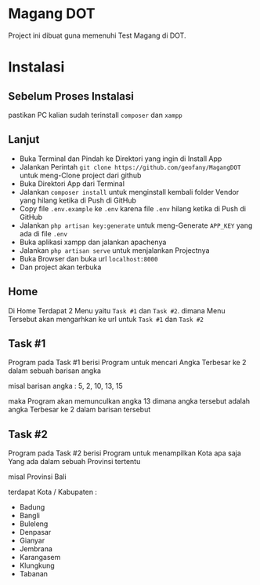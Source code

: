 # Magang DOT

Project ini dibuat guna memenuhi Test Magang di DOT.


# Instalasi

## Sebelum Proses Instalasi

pastikan PC kalian sudah terinstall `composer` dan `xampp`

## Lanjut

 - Buka Terminal dan Pindah ke Direktori yang ingin di Install App
 - Jalankan Perintah `git clone https://github.com/geofany/MagangDOT` untuk meng-Clone project dari github
 - Buka Direktori App dari Terminal
 - Jalankan `composer install` untuk menginstall kembali folder Vendor yang hilang ketika di Push di GitHub
 - Copy file `.env.example` ke `.env` karena file `.env` hilang ketika di Push di GitHub 
 - Jalankan `php artisan key:generate` untuk meng-Generate `APP_KEY` yang ada di file `.env`
 - Buka aplikasi xampp dan jalankan apachenya
 - Jalankan `php artisan serve` untuk menjalankan Projectnya
 - Buka Browser dan buka url `localhost:8000`
 - Dan project akan terbuka

## Home

Di Home Terdapat 2 Menu yaitu `Task #1` dan `Task #2`. dimana Menu Tersebut akan mengarhkan ke url untuk `Task #1` dan `Task #2`

## Task #1

Program pada Task #1 berisi Program untuk mencari Angka Terbesar ke 2 dalam sebuah barisan angka

misal barisan angka : 5, 2, 10, 13, 15

maka Program akan memunculkan angka 13 dimana angka tersebut adalah angka Terbesar ke 2 dalam barisan tersebut

## Task #2

Program pada Task #2 berisi Program untuk menampilkan Kota apa saja Yang ada dalam sebuah Provinsi tertentu

misal Provinsi Bali

terdapat Kota / Kabupaten :
 - Badung 
 - Bangli 
 - Buleleng 
 - Denpasar 
 - Gianyar 
 - Jembrana 
 - Karangasem 
 - Klungkung
 - Tabanan

